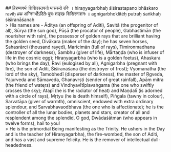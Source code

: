 <section>
<section data-markdown>
## हिरण्यगर्भः शिशिरस्तपनो भास्करो रविः ।
hiraṇyagarbhaḥ śiśirastapano bhāskaro raviḥ
## अग्निगर्भोऽदितेः पुत्रः शङ्खः शिशिरनाशनः ॥
agnigarbho’ditēḥ putraḥ śaṅkhaḥ śiśiranāśanaḥ
</section>
<section data-markdown>
> His names are - Āditya (an offspring of Aditi), Savitā (the progenitor of all), Sūrya (the sun god), Pūṣā (the procator of people), Gabhastimān (the nourisher with rain), the possessor of golden rays that are brilliant having the golden seed, Divākara (maker of the day); he has seven horses, Sahasrārci (thousand rayed), Marīcimān (full of rays), Timironmadhana (destroyer of darkness), Śambhu (giver of life), Mārtaṇḍa (who is infuser of life in the cosmic egg); Hiraṇyagarbha (who is a golden foetus), Ahaskara (who brings the day), Ravi (eulogised by all), Agnigarbha (pregnant with fire), the son of Aditi, Śiśiranāśana (the destroyer of frost); Vyomanātha (the lord of the sky), Tamobhedī (disperser of darkness), the master of Ṛgveda, Yajurveda and Sāmaveda, Ghanavṛṣṭi (sender of great rainfall), Apāṃ mitra (the friend of waters) and Vindhyavītīplavaṅgama (the one who swiftly crosses the sky); Ātapī (he is the radiator of heat) and Maṇḍalī (is adorned with a circle of rays), Mṛtyu (he is death himself), Piṅgala (tawny in colour), Sarvatāpa (giver of warmth), omniscient, endowed with extra ordinary splendour, and Sarvabhavaodbhava (the one who is affectionate); he is the controller of all the lunar bodies, planets and stars, creator of all and resplendent among the splendid, O god, Dwādaśātman (who appears in twelve forms), hail to you!
</section>
<section data-markdown>
> He is the primordial Being manifesting as the Trinity. He ushers in the Day and is the teacher (of Hiranyagarbha), the fire-wombed, the son of Aditi, and has a vast and supreme felicity. He is the remover of intellectual dull-headedness.
</section>
</section>
